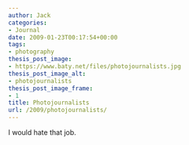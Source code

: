 ```yaml
---
author: Jack
categories:
- Journal
date: 2009-01-23T00:17:54+00:00
tags:
- photography
thesis_post_image:
- https://www.baty.net/files/photojournalists.jpg
thesis_post_image_alt:
- photojournalists
thesis_post_image_frame:
- 1
title: Photojournalists
url: /2009/photojournalists/
---
```


I would hate that job.